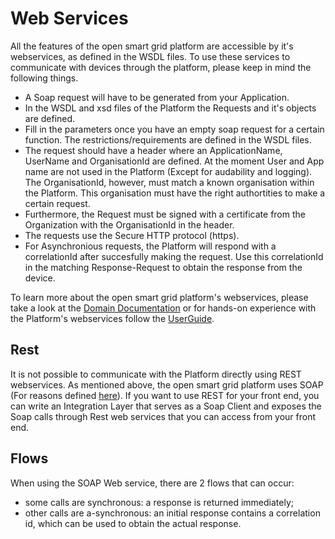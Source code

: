 <!--
SPDX-FileCopyrightText: Contributors to the GXF project

SPDX-License-Identifier: Apache-2.0
-->

# Web Services

All the features of the open smart grid platform are accessible by it's webservices, as defined in the WSDL files. To use these services to communicate with devices through the platform, please keep in mind the following things.

* A Soap request will have to be generated from your Application.
* In the WSDL and xsd files of the Platform the Requests and it's objects are defined.
* Fill in the parameters once you have an empty soap request for a certain function. The restrictions/requirements are defined in the WSDL files.
* The request should have a header where an ApplicationName, UserName and OrganisationId are defined. At the moment User and App name are not used in the Platform \(Except for audability and logging\). The OrganisationId, however, must match a known organisation within the Platform. This organisation must have the right authortities to make a certain request.
* Furthermore, the Request must be signed with a certificate from the Organization with the OrganisationId in the header.
* The requests use the Secure HTTP protocol \(https\).
* For Asynchronious requests, the Platform will respond with a correlationId after succesfully making the request. Use this correlationId in the matching Response-Request to obtain the response from the device.

To learn more about the open smart grid platform's webservices, please take a look at the [Domain Documentation](../domains) or for hands-on experience with the Platform's webservices follow the [UserGuide](installationguide/installation/setup-vm-vagrant.md).

## Rest

It is not possible to communicate with the Platform directly using REST webservices. As mentioned above, the open smart grid platform uses SOAP \(For reasons defined [here](../architecture/platform-components-description.md)\). If you want to use REST for your front end, you can write an Integration Layer that serves as a Soap Client and exposes the Soap calls through Rest web services that you can access from your front end.

## Flows

When using the SOAP Web service, there are 2 flows that can occur:

* some calls are synchronous: a response is returned immediately;
* other calls are a-synchronous: an initial response contains a correlation id, which can be used to obtain the actual response.

